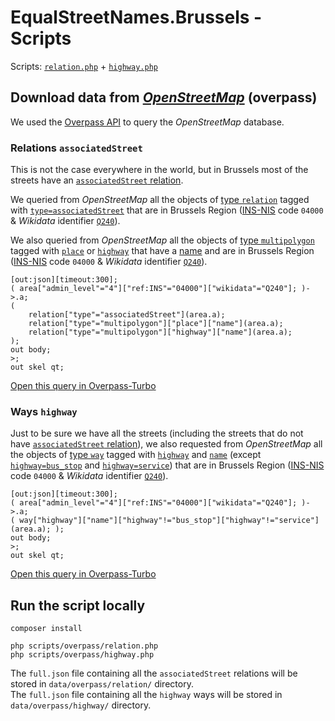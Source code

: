 # EqualStreetNames.Brussels - Scripts

Scripts: [`relation.php`](../../scripts/overpass/relation.php) + [`highway.php`](../../scripts/overpass/highway.php)

## Download data from [_OpenStreetMap_](https://openstreetmap.org/) (overpass)

We used the [Overpass API](https://overpass-api.de/) to query the _OpenStreetMap_ database.

### Relations `associatedStreet`

This is not the case everywhere in the world, but in Brussels most of the streets have an [`associatedStreet` relation](https://wiki.openstreetmap.org/wiki/Relation:associatedStreet).

We queried from _OpenStreetMap_ all the objects of [type `relation`](https://wiki.openstreetmap.org/wiki/Relation) tagged with [`type=associatedStreet`](https://wiki.openstreetmap.org/wiki/Relation:associatedStreet) that are in Brussels Region ([INS-NIS](https://statbel.fgov.be/) code `04000` & _Wikidata_ identifier [`Q240`](https://www.wikidata.org/wiki/Q240)).

We also queried from _OpenStreetMap_ all the objects of [type `multipolygon`](https://wiki.openstreetmap.org/wiki/Relation) tagged with [`place`](https://wiki.openstreetmap.org/wiki/Key:place) or [`highway`](https://wiki.openstreetmap.org/wiki/Key:highway) that have a [name](https://wiki.openstreetmap.org/wiki/Key:highway) and are in Brussels Region ([INS-NIS](https://statbel.fgov.be/) code `04000` & _Wikidata_ identifier [`Q240`](https://www.wikidata.org/wiki/Q240)).

```
[out:json][timeout:300];
( area["admin_level"="4"]["ref:INS"="04000"]["wikidata"="Q240"]; )->.a;
(
    relation["type"="associatedStreet"](area.a);
    relation["type"="multipolygon"]["place"]["name"](area.a);
    relation["type"="multipolygon"]["highway"]["name"](area.a);
);
out body;
>;
out skel qt;
```

[Open this query in Overpass-Turbo](http://overpass-turbo.eu/s/R95)

### Ways `highway`

Just to be sure we have all the streets (including the streets that do not have [`associatedStreet` relation](https://wiki.openstreetmap.org/wiki/Relation:associatedStreet)), we also requested from _OpenStreetMap_ all the objects of [type `way`](https://wiki.openstreetmap.org/wiki/Way) tagged with [`highway`](https://wiki.openstreetmap.org/wiki/Key:highway) and [`name`](https://wiki.openstreetmap.org/wiki/Key:name) (except [`highway=bus_stop`](https://wiki.openstreetmap.org/wiki/Tag:highway=bus_stop) and [`highway=service`](https://wiki.openstreetmap.org/wiki/Tag:highway=service)) that are in Brussels Region ([INS-NIS](https://statbel.fgov.be/) code `04000` & _Wikidata_ identifier [`Q240`](https://www.wikidata.org/wiki/Q240)).

```
[out:json][timeout:300];
( area["admin_level"="4"]["ref:INS"="04000"]["wikidata"="Q240"]; )->.a;
( way["highway"]["name"]["highway"!="bus_stop"]["highway"!="service"](area.a); );
out body;
>;
out skel qt;
```

[Open this query in Overpass-Turbo](http://overpass-turbo.eu/s/R96)

## Run the script locally

```
composer install

php scripts/overpass/relation.php
php scripts/overpass/highway.php
```

The `full.json` file containing all the `associatedStreet` relations will be stored in `data/overpass/relation/` directory.  
The `full.json` file containing all the `highway` ways will be stored in `data/overpass/highway/` directory.

